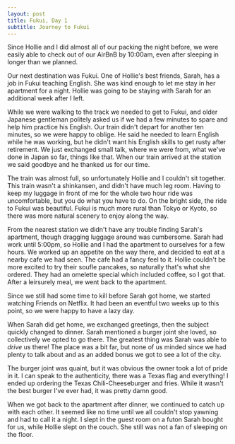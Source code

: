 ```yaml
---
layout: post
title: Fukui, Day 1
subtitle: Journey to Fukui
---
```


Since Hollie and I did almost all of our packing the night before, we were easily able to check out of our AirBnB by 10:00am, even after sleeping in longer than we planned. 

Our next destination was Fukui. One of Hollie's best friends, Sarah, has a job in Fukui teaching English. She was kind enough to let me stay in her apartment for a night. Hollie was going to be staying with Sarah for an additional week after I left. 

While we were walking to the track we needed to get to Fukui, and older Japanese gentleman politely asked us if we had a few minutes to spare and help him practice his English. Our train didn't depart for another ten minutes, so we were happy to oblige. He said he needed to learn English while he was working, but he didn't want his English skills to get rusty after retirement. We just exchanged small talk, where we were from, what we've done in Japan so far, things like that. When our train arrived at the station we said goodbye and he thanked us for our time.

The train was almost full, so unfortunately Hollie and I couldn't sit together. This train wasn't a shinkansen, and didn't have much leg room. Having to keep my luggage in front of me for the whole two hour ride was uncomfortable, but you do what you have to do. On the bright side, the ride to Fukui was beautiful. Fukui is much more rural than Tokyo or Kyoto, so there was more natural scenery to enjoy along the way.

From the nearest station we didn't have any trouble finding Sarah's apartment, though dragging luggage around was cumbersome. Sarah had work until 5:00pm, so Hollie and I had the apartment to ourselves for a few hours. We worked up an appetite on the way there, and decided to eat at a nearby cafe we had seen. The cafe had a fancy feel to it. Hollie couldn't be more excited to try their soufle pancakes, so naturally that's what she ordered. They had an omelette special which included coffee, so I got that. After a leirsurely meal, we went back to the apartment.

Since we still had some time to kill before Sarah got home, we started watching Friends on Netflix. It had been an eventful two weeks up to this point, so we were happy to have a lazy day.

When Sarah did get home, we exchanged greetings, then the subject quickly changed to dinner. Sarah mentioned a burger joint she loved, so collectively we opted to go there. The greatest thing was Sarah was able to _drive_ us there! The place was a bit far, but none of us minded since we had plenty to talk about and as an added bonus we got to see a lot of the city.

The burger joint was quaint, but it was obvious the owner took a lot of pride in it. I can speak to the authenticity, there was a Texas flag and everything! I ended up ordering the Texas Chili-Cheeseburger and fries. While it wasn't the best burger I've ever had, it was pretty damn good. 

When we got back to the apartment after dinner, we continued to catch up with each other. It seemed like no time until we all couldn't stop yawning and had to call it a night. I slept in the guest room on a futon Sarah bought for us, while Hollie slept on the couch. She still was not a fan of sleeping on the floor.